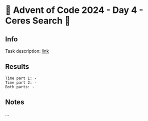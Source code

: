 # 🎄 Advent of Code 2024 - Day 4 - Ceres Search 🎄

## Info

Task description: [link](https://adventofcode.com/2024/day/4)

## Results

```
Time part 1: -
Time part 2: -
Both parts: -
```

## Notes

...